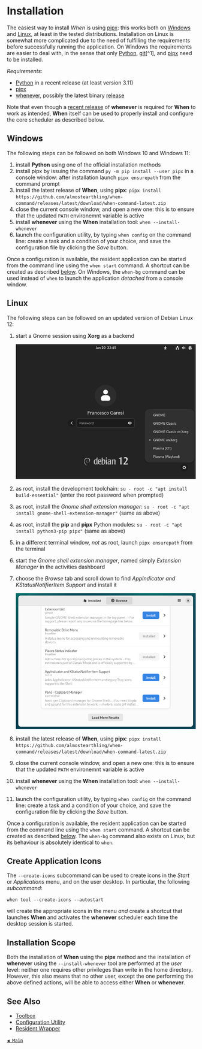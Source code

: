 # Installation

The easiest way to install _When_ is using [pipx](https://pipx.pypa.io/): this works both on [Windows](#windows) and [Linux](#linux), at least in the tested distributions. Installation on Linux is somewhat more complicated due to the need of fulfilling the requirements before successfully running the application. On Windows the requirements are easier to deal with, in the sense that only [Python](https://www.python.org/), [git](https://git-scm.com/)[^1], and [pipx](https://pipx.pypa.io/) need to be installed.

_Requirements_:

* [Python](https://www.python.org/) in a recent release (at least version 3.11)
* [pipx](https://pipx.pypa.io/)
* [whenever](https://github.com/almostearthling/whenever), possibly the latest binary [release](https://github.com/almostearthling/whenever/releases)

Note that even though a [recent release](https://github.com/almostearthling/whenever/releases/latest) of **whenever** is required for **When** to work as intended, **When** itself can be used to properly install and configure the core scheduler as described below.


## Windows

The following steps can be followed on both Windows 10 and Windows 11:

1. install **Python** using one of the official installation methods
2. install pipx by issuing the command `py -m pip install --user pipx` in a console window: after installation launch `pipx ensurepath` from the command prompt
3. install the latest release of **When**, using **pipx**: `pipx install https://github.com/almostearthling/when-command/releases/latest/download/when-command-latest.zip`
4. close the current console window, and open a new one: this is to ensure that the updated `PATH` environemnt variable is active
5. install **whenever** using the **When** installation tool: `when --install-whenever`
6. launch the configuration utility, by typing `when config` on the command line: create a task and a condition of your choice, and save the configuration file by clicking the _Save_ button.

Once a configuration is available, the resident application can be started from the command line using the `when start` command. A shortcut can be created as described [below](#create-application-icons). On Windows, the `when-bg` command can be used instead of `when` to launch the application _detached_ from a console window.


## Linux

The following steps can be followed on an updated version of Debian Linux 12:

1. start a Gnome session using **Xorg** as a backend

   ![GnomeLogin](graphics/install-gnome-login.png)

2. as root, install the development toolchain: `su - root -c "apt install build-essential"` (enter the root password when prompted)
3. as root, install the _Gnome shell extension manager_: `su - root -c "apt install gnome-shell-extension-manager"` (same as above)
4. as root, install the **pip** and **pipx** Python modules: `su - root -c "apt install python3-pip pipx"` (same as above)
5. in a different terminal window, _not_ as root, launch `pipx ensurepath` from the terminal
6. start the _Gnome shell extension manager_, named simply _Extension Manager_ in the activities dashboard
7. choose the _Browse_ tab and scroll down to find _AppIndicator and KStatusNotifierItem Support_ and install it

   ![GnomeExtensionManager](graphics/install-linux-extmgr.png)

8. install the latest release of **When**, using **pipx**: `pipx install https://github.com/almostearthling/when-command/releases/latest/download/when-command-latest.zip`
9. close the current console window, and open a new one: this is to ensure that the updated `PATH` environemnt variable is active
10. install **whenever** using the **When** installation tool: `when --install-whenever`
11. launch the configuration utility, by typing `when config` on the command line: create a task and a condition of your choice, and save the configuration file by clicking the _Save_ button.

Once a configuration is available, the resident application can be started from the command line using the `when start` command. A shortcut can be created as described [below](#create-application-icons). The `when-bg` command also exists on Linux, but its behaviour is absolutely identical to `when`.


## Create Application Icons

The `--create-icons` subcommand can be used to create icons in the _Start_ or _Applications_ menu, and on the user desktop. In particular, the following _subcommand_:

```shell
when tool --create-icons --autostart
```

will create the appropriate icons in the menu _and_ create a shortcut that launches **When** and activates the **whenever** scheduler each time the desktop session is started.


## Installation Scope

Both the installation of **When** using the **pipx** method and the installation of **whenever** using the `--install-whenever` tool are performed at the _user_ level: neither one requires other privileges than write in the home directory. However, this also means that no other user, except the one performing the above defined actions, will be able to access either **When** or **whenever**.


## See Also

* [Toolbox](cli.md#toolbox)
* [Configuration Utility](cfgform.md)
* [Resident Wrapper](tray.md)


[`◀ Main`](main.md)
